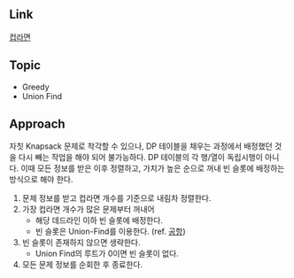 ## Link
[컵라면](https://www.acmicpc.net/problem/1781)

## Topic
- Greedy
- Union Find

## Approach
 자칫 Knapsack 문제로 착각할 수 있으나, DP 테이블을 채우는 과정에서 배정했던 것을 다시 빼는 작업을 해야 되어 불가능하다. DP 테이블의 각 행/열이 독립시행이 아니다. 이때 모든 정보를 받은 이후 정렬하고, 가치가 높은 순으로 꺼내 빈 슬롯에 배정하는 방식으로 해야 한다.

 1. 문제 정보를 받고 컵라면 개수를 기준으로 내림차 정렬한다.
 2. 가장 컵라면 개수가 많은 문제부터 꺼내어
    - 해당 데드라인 이하 빈 슬롯에 배정한다.
    - 빈 슬롯은 Union-Find를 이용한다. (ref. [공항](../10775/README.md))
 3. 빈 슬롯이 존재하지 않으면 생략한다.
    - Union Find의 루트가 0이면 빈 슬롯이 없다.
 4. 모든 문제 정보를 순회한 후 종료한다.